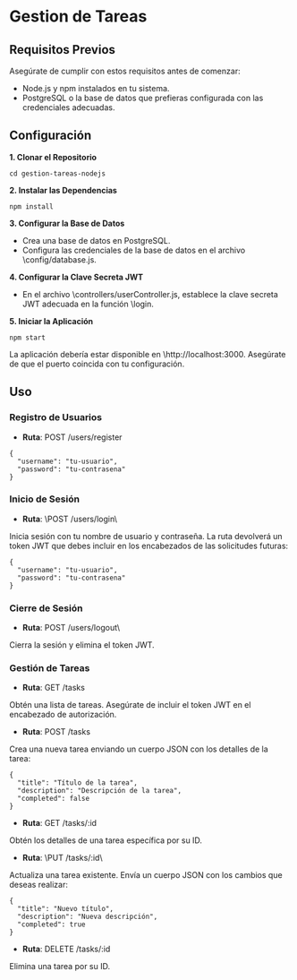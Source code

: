 # Gestion de Tareas

## Requisitos Previos

Asegúrate de cumplir con estos requisitos antes de comenzar:

- Node.js y npm instalados en tu sistema.
- PostgreSQL o la base de datos que prefieras configurada con las credenciales adecuadas.

## Configuración

**1. Clonar el Repositorio**
```
cd gestion-tareas-nodejs
```
**2. Instalar las Dependencias**
```
npm install
```

**3. Configurar la Base de Datos**
- Crea una base de datos en PostgreSQL.
- Configura las credenciales de la base de datos en el archivo \config/database.js\.

**4. Configurar la Clave Secreta JWT**
- En el archivo \controllers/userController.js\, establece la clave secreta JWT adecuada en la función \login\.

**5. Iniciar la Aplicación**
```
npm start
```

La aplicación debería estar disponible en \http://localhost:3000\. Asegúrate de que el puerto coincida con tu configuración.

## Uso

### Registro de Usuarios
- **Ruta**: POST /users/register

```
{
  "username": "tu-usuario",
  "password": "tu-contrasena"
}
```

### Inicio de Sesión

- **Ruta**: \POST /users/login\

Inicia sesión con tu nombre de usuario y contraseña. La ruta devolverá un token JWT que debes incluir en los encabezados de las solicitudes futuras:
```
{
  "username": "tu-usuario",
  "password": "tu-contrasena"
}
````

### Cierre de Sesión

- **Ruta**: POST /users/logout\

Cierra la sesión y elimina el token JWT.

### Gestión de Tareas

- **Ruta**: GET /tasks

Obtén una lista de tareas. Asegúrate de incluir el token JWT en el encabezado de autorización.

- **Ruta**: POST /tasks

Crea una nueva tarea enviando un cuerpo JSON con los detalles de la tarea:
```
{
  "title": "Título de la tarea",
  "description": "Descripción de la tarea",
  "completed": false
}
```

- **Ruta**: GET /tasks/:id

Obtén los detalles de una tarea específica por su ID.

- **Ruta**: \PUT /tasks/:id\

Actualiza una tarea existente. Envía un cuerpo JSON con los cambios que deseas realizar:
```
{
  "title": "Nuevo título",
  "description": "Nueva descripción",
  "completed": true
}
```

- **Ruta**: DELETE /tasks/:id

Elimina una tarea por su ID.